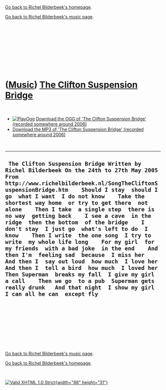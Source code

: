 [Go back to Richel Bilderbeek's homepage](index.htm).

[Go back to Richel Bilderbeek's music page](Music.htm).

 

 

 

 

 

([Music](Music.htm)) [The Clifton Suspension Bridge](SongTheCliftonSuspensionBridge.htm)
========================================================================================

 

-   [![PlayOgg](http://static.fsf.org/playogg/Play_ogg_80x15.png "I support PlayOgg!")](http://playogg.org)
    [Download the OGG of 'The Clifton Suspension Bridge' (recorded
    somewhere around 2006)](CD05_19TheCliftonSuspensionBridge.ogg)
-   [Download the MP3 of 'The Clifton Suspension Bridge' (recorded
    somewhere around 2006)](CD05_19TheCliftonSuspensionBridge.mp3)

 

  -----------------------------------------------------------------------------------------------------------------------------------------------------------------------------------------------------------------------------------------------------------------------------------------------------------------------------------------------------------------------------------------------------------------------------------------------------------------------------------------------------------------------------------------------------------------------------------------------------------------------------------------------------------------------------------------------------------------------------------------------------------------------------------------------------------------------------------------------------------------------------------------------------------------------------------------------
  ` The Clifton Suspension Bridge Written by Richel Bilderbeek On the 24th to 27th May 2005  From http://www.richelbilderbeek.nl/SongTheCliftonSuspensionBridge.htm    Should I stay  should I go  what I want  I do not know    Take the  shortest way home  or try to get there  not alone    Then I take  a single step  there is no way  getting back    I see a cave  in the ridge  then the bottom  of the bridge    I don't stay  I just go  what's left to do  I know    Then I write  the one song  I try to write  my whole life long    For my girl  for my friends  with a bad joke  in the end    And then I'm  feeling sad  because  I miss her    And then I  say out loud  how much  I love her    And then I  tell a bird  how much  I loved her    Then Superman  breaks my fall  I give my girl  a call    Then we go  to a pub  Superman gets  really drunk   And that night  I show my girl  I can all he can  except fly`
  -----------------------------------------------------------------------------------------------------------------------------------------------------------------------------------------------------------------------------------------------------------------------------------------------------------------------------------------------------------------------------------------------------------------------------------------------------------------------------------------------------------------------------------------------------------------------------------------------------------------------------------------------------------------------------------------------------------------------------------------------------------------------------------------------------------------------------------------------------------------------------------------------------------------------------------------------

 

 

 

 

 

[Go back to Richel Bilderbeek's music page](Music.htm).

[Go back to Richel Bilderbeek's homepage](index.htm).

 

[![Valid XHTML 1.0 Strict](valid-xhtml10.png){width="88"
height="31"}](http://validator.w3.org/check?uri=referer)
